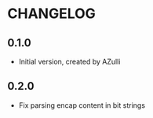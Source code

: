 # CHANGELOG

## 0.1.0

- Initial version, created by AZulli

## 0.2.0

- Fix parsing encap content in bit strings
